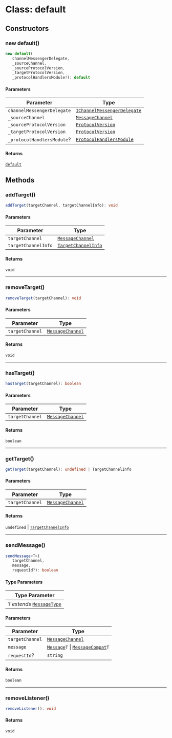 # Class: default

## Constructors

### new default()

```ts
new default(
   channelMessengerDelegate, 
   _sourceChannel, 
   _sourceProtocolVersion, 
   _targetProtocolVersion, 
   _protocolHandlersModule?): default
```

#### Parameters

| Parameter                  | Type                                                                                                |
| -------------------------- | --------------------------------------------------------------------------------------------------- |
| `channelMessengerDelegate` | [`IChannelMessengerDelegate`](../../ChannelMessenger.types/interfaces/i-channel-messenger-delegate.md) |
| `_sourceChannel`           | [`MessageChannel`](../../ChannelMessenger.types/enumerations/message-channel/index.md)                     |
| `_sourceProtocolVersion`   | [`ProtocolVersion`](../../Protocol.types/enumerations/protocol-version.md)                           |
| `_targetProtocolVersion`   | [`ProtocolVersion`](../../Protocol.types/enumerations/protocol-version.md)                           |
| `_protocolHandlersModule`? | [`ProtocolHandlersModule`](../../Protocol.types/interfaces/protocol-handlers-module.md)               |

#### Returns

[`default`](default.md)

## Methods

### addTarget()

```ts
addTarget(targetChannel, targetChannelInfo): void
```

#### Parameters

| Parameter           | Type                                                                                |
| ------------------- | ----------------------------------------------------------------------------------- |
| `targetChannel`     | [`MessageChannel`](../../ChannelMessenger.types/enumerations/message-channel/index.md)     |
| `targetChannelInfo` | [`TargetChannelInfo`](../../ChannelMessenger.types/interfaces/target-channel-info.md) |

#### Returns

`void`

<hr />

### removeTarget()

```ts
removeTarget(targetChannel): void
```

#### Parameters

| Parameter       | Type                                                                            |
| --------------- | ------------------------------------------------------------------------------- |
| `targetChannel` | [`MessageChannel`](../../ChannelMessenger.types/enumerations/message-channel/index.md) |

#### Returns

`void`

<hr />

### hasTarget()

```ts
hasTarget(targetChannel): boolean
```

#### Parameters

| Parameter       | Type                                                                            |
| --------------- | ------------------------------------------------------------------------------- |
| `targetChannel` | [`MessageChannel`](../../ChannelMessenger.types/enumerations/message-channel/index.md) |

#### Returns

`boolean`

<hr />

### getTarget()

```ts
getTarget(targetChannel): undefined | TargetChannelInfo
```

#### Parameters

| Parameter       | Type                                                                            |
| --------------- | ------------------------------------------------------------------------------- |
| `targetChannel` | [`MessageChannel`](../../ChannelMessenger.types/enumerations/message-channel/index.md) |

#### Returns

`undefined` \| [`TargetChannelInfo`](../../ChannelMessenger.types/interfaces/target-channel-info.md)

<hr />

### sendMessage()

```ts
sendMessage<T>(
   targetChannel, 
   message, 
   requestId?): boolean
```

#### Type Parameters

| Type Parameter                                                                 |
| ------------------------------------------------------------------------------ |
| `T` *extends* [`MessageType`](../../Message.types/enumerations/message-type.md) |

#### Parameters

| Parameter       | Type                                                                                                                                   |
| --------------- | -------------------------------------------------------------------------------------------------------------------------------------- |
| `targetChannel` | [`MessageChannel`](../../ChannelMessenger.types/enumerations/message-channel/index.md)                                                        |
| `message`       | [`Message`](../../Message.types/type-aliases/Message.md)`T` \| [`MessageCompat`](../../Message.types/type-aliases/MessageCompat.md)`T` |
| `requestId`?    | `string`                                                                                                                               |

#### Returns

`boolean`

<hr />

### removeListener()

```ts
removeListener(): void
```

#### Returns

`void`
